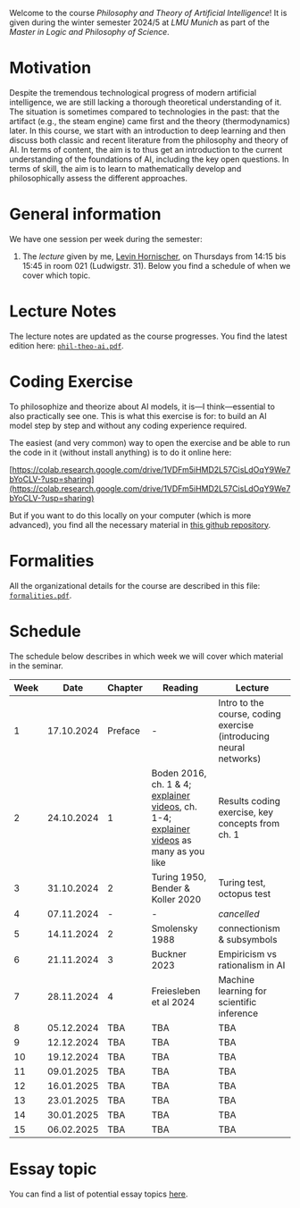 Welcome to the course _Philosophy and Theory of Artificial Intelligence_! It is given during the winter semester 2024/5 at _LMU Munich_ as part of the _Master in Logic and Philosophy of Science_. 


# Motivation 

Despite the tremendous technological progress of modern artificial intelligence, we are still lacking a thorough theoretical understanding of it. The situation is sometimes compared to technologies in the past: that the artifact (e.g., the steam engine) came first and the theory (thermodynamics) later. In this course, we start with an introduction to deep learning and then discuss both classic and recent literature from the philosophy and theory of AI. In terms of content, the aim is to thus get an introduction to the current understanding of the foundations of AI, including the key open questions. In terms of skill, the aim is to learn to mathematically develop and philosophically assess the different approaches.

# General information

We have one session per week during the semester:

1. The _lecture_ given by me, [Levin Hornischer](https://www.mcmp.philosophie.uni-muenchen.de/people/faculty/hornischer_levin/index.html), on Thursdays from 14:15 bis 15:45 in room 021 (Ludwigstr. 31). Below you find a schedule of when we cover which topic. 


# Lecture Notes

The lecture notes are updated as the course progresses. You find the latest edition here: [`phil-theo-ai.pdf`](phil-theo-ai.pdf).


# Coding Exercise

To philosophize and theorize about AI models, it is—I think—essential to also practically see one. This is what this exercise is for: to build an AI model step by step and without any coding experience required. 

The easiest (and very common) way to open the exercise and be able to run the code in it (without install anything) is to do it online here:

[https://colab.research.google.com/drive/1VDFm5iHMD2L57CisLdOqY9We7bYoCLV-?usp=sharing](https://colab.research.google.com/drive/1VDFm5iHMD2L57CisLdOqY9We7bYoCLV-?usp=sharing)

But if you want to do this locally on your computer (which is more advanced), you find all the necessary material in [this github repository](https://github.com/LevinHornischer/PhilTheoAI/tree/main/CodingExercise).


# Formalities

All the organizational details for the course are described in this file: [`formalities.pdf`](formalities.pdf).


# Schedule

The schedule below describes in which week we will cover which material in the seminar.


Week | Date       | Chapter | Reading | Lecture 
---  | ---        | ---     | ---     | --- 
 1   | 17.10.2024 | Preface | -       | Intro to the course, coding exercise (introducing neural networks)
 2   | 24.10.2024 | 1       | Boden 2016, ch. 1 & 4; [explainer videos](https://www.youtube.com/playlist?list=PLZHQObOWTQDNU6R1_67000Dx_ZCJB-3pi), ch. 1-4; [explainer videos](https://www.youtube.com/watch?v=GvYYFloV0aA&list=PL8dPuuaLjXtO65LeD2p4_Sb5XQ51par_b&index=3) as many as you like  | Results coding exercise, key concepts from ch. 1 
 3   | 31.10.2024 | 2       | Turing 1950, Bender & Koller 2020 | Turing test, octopus test
 4   | 07.11.2024 | -       | -       | _cancelled_
 5   | 14.11.2024 | 2       | Smolensky 1988 | connectionism & subsymbols
 6   | 21.11.2024 | 3       | Buckner 2023   | Empiricism vs rationalism in AI
 7   | 28.11.2024 | 4       | Freiesleben et al 2024 | Machine learning for scientific inference
 8   | 05.12.2024 | TBA     | TBA     | TBA
 9   | 12.12.2024 | TBA     | TBA     | TBA
10   | 19.12.2024 | TBA     | TBA     | TBA
11   | 09.01.2025 | TBA     | TBA     | TBA
12   | 16.01.2025 | TBA     | TBA     | TBA
13   | 23.01.2025 | TBA     | TBA     | TBA
14   | 30.01.2025 | TBA     | TBA     | TBA
15   | 06.02.2025 | TBA     | TBA     | TBA


# Essay topic

You can find a list of potential essay topics [here](topics.md).
